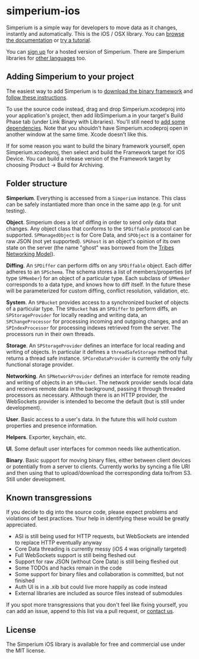 simperium-ios
=============

Simperium is a simple way for developers to move data as it changes, instantly and automatically. This is the iOS / OSX library. You can [browse the documentation](http://simperium.com/docs/ios/) or [try a tutorial](https://simperium.com/tutorials/simpletodo-ios/).

You can [sign up](http://simperium.com) for a hosted version of Simperium. There are Simperium libraries for [other languages](https://simperium.com/overview/) too.

Adding Simperium to your project
--------------------------------
The easiest way to add Simperium is to [download the binary framework](https://docs.google.com/uc?export=download&id=0B_WOy42eJTXtMl90cHN1YVUzRlk) and [follow these instructions](http://simperium.com/docs/ios/).

To use the source code instead, drag and drop Simperium.xcodeproj into your application's project, then add libSimperium.a in your target's Build Phase tab (under Link Binary with Libraries). You'll still need to [add some dependencies](http://simperium.com/docs/ios/#add). Note that you shouldn't have Simperium.xcodeproj open in another window at the same time. Xcode doesn't like this.

If for some reason you want to build the binary framework yourself, open Simperium.xcodeproj, then select and build the Framework target for iOS Device. You can build a release version of the Framework target by choosing Product -> Build for Archiving.

Folder structure
----------------
**Simperium**. Everything is accessed from a `Simperium` instance. This class can be safely instantiated more than once in the same app (e.g. for unit testing).

**Object**. Simperium does a lot of diffing in order to send only data that changes. Any object class that conforms to the `SPDiffable` protocol can be supported. `SPManagedObject` is for Core Data, and `SPObject` is a container for raw JSON (not yet supported). `SPGhost` is an object's opinion of its own state on the server (the name "ghost" was borrowed from the [Tribes Networking Model](http://www.pingz.com/wordpress/wp-content/uploads/2009/11/tribes_networking_model.pdf)).

**Diffing**. An `SPDiffer` can perform diffs on any `SPDiffable` object. Each differ adheres to an `SPSchema`. The schema stores a list of members/properties (of type `SPMember`) for an object of a particular type. Each subclass of `SPMember` corresponds to a data type, and knows how to diff itself. In the future these will be parameterized for custom diffing, conflict resolution, validation, etc.

**System**. An `SPBucket` provides access to a synchronized bucket of objects of a particular type. The `SPBucket` has an `SPDiffer` to perform diffs, an `SPStorageProvider` for locally reading and writing data, an `SPChangeProcessor` for processing incoming and outgoing changes, and an `SPIndexProcessor` for processing indexes retrieved from the server. The processors run in their own threads.

**Storage**. An `SPStorageProvider` defines an interface for local reading and writing of objects. In particular it defines a `threadSafeStorage` method that returns a thread safe instance. `SPCoreDataProvider` is currently the only fully functional storage provider.

**Networking**. An `SPNetworkProvider` defines an interface for remote reading and writing of objects in an `SPBucket`. The network provider sends local data and receives remote data in the background, passing it through threaded processors as necessary. Although there is an HTTP provider, the WebSockets provider is intended to become the default (but is still under development).

**User**. Basic access to a user's data. In the future this will hold custom properties and presence information.

**Helpers**. Exporter, keychain, etc.

**UI**. Some default user interfaces for common needs like authentication.

**Binary**. Basic support for moving binary files, either between client devices or potentially from a server to clients. Currently works by syncing a file URI and then using that to upload/download the corresponding data to/from S3. Still under development.

Known transgressions
--------------------
If you decide to dig into the source code, please expect problems and violations of best practices. Your help in identifying these would be greatly appreciated.

* ASI is still being used for HTTP requests, but WebSockets are intended to replace HTTP eventually anyway
* Core Data threading is currently messy (iOS 4 was originally targeted)
* Full WebSockets support is still being fleshed out
* Support for raw JSON (without Core Data) is still being fleshed out
* Some TODOs and hacks remain in the code
* Some support for binary files and collaboration is committed, but not finished
* Auth UI is in a .xib but could live more happily as code instead
* External libraries are included as source files instead of submodules

If you spot more transgressions that you don't feel like fixing yourself, you can add an issue, append to this list via a pull request, or [contact us](http://simperium.com/contact/).

License
-------
The Simperium iOS library is available for free and commercial use under the MIT license.